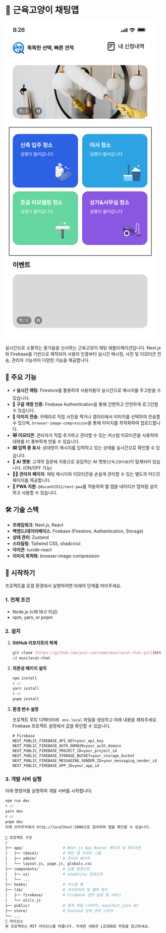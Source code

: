 # 💪 근육고양이 채팅앱

![Project Screenshot](public/images/screenshot.png)

실시간으로 소통하는 즐거움을 선사하는 근육고양이 채팅 애플리케이션입니다. Next.js와 Firebase를 기반으로 제작되어 사용자 인증부터 실시간 메시징, 사진 및 이모티콘 전송, 관리자 기능까지 다양한 기능을 제공합니다.

## 🌟 주요 기능

- **⚡ 실시간 채팅**: Firestore를 활용하여 사용자들이 실시간으로 메시지를 주고받을 수 있습니다.
- **🔐 구글 계정 인증**: Firebase Authentication을 통해 간편하고 안전하게 로그인할 수 있습니다.
- **📸 이미지 전송**: 카메라로 직접 사진을 찍거나 갤러리에서 이미지를 선택하여 전송할 수 있으며, `browser-image-compression`을 통해 이미지를 최적화하여 업로드합니다.
- **😻 이모티콘**: 관리자가 직접 추가하고 관리할 수 있는 커스텀 이모티콘을 사용하여 대화를 더 풍부하게 만들 수 있습니다.
- **⌨️ 입력 중 표시**: 상대방이 메시지를 입력하고 있는 상태를 실시간으로 확인할 수 있습니다.
- **🤖 AI 챗봇**: 고객의 질문에 자동으로 응답하는 AI 챗봇(`근육고양이봇`)이 탑재되어 있습니다. (ON/OFF 가능)
- **👨‍💻 관리자 페이지**: 채팅 메시지와 이모티콘을 손쉽게 관리할 수 있는 별도의 어드민 페이지를 제공합니다.
- **📱 PWA 지원**: `@ducanh2912/next-pwa`를 적용하여 웹 앱을 네이티브 앱처럼 설치하고 사용할 수 있습니다.

## 🛠️ 기술 스택

- **프레임워크**: Next.js, React
- **백엔드/데이터베이스**: Firebase (Firestore, Authentication, Storage)
- **상태 관리**: Zustand
- **스타일링**: Tailwind CSS, shadcn/ui
- **아이콘**: lucide-react
- **이미지 최적화**: browser-image-compression

## 🚀 시작하기

프로젝트를 로컬 환경에서 실행하려면 아래의 단계를 따라주세요.

### 1. 전제 조건

- Node.js (v18.18.0 이상)
- npm, yarn, or pnpm

### 2. 설치

1.  **GitHub 리포지토리 복제**
    ```bash
    git clone [https://github.com/your-username/musclecat-chat.git](https://github.com/your-username/musclecat-chat.git)
    cd musclecat-chat
    ```

2.  **의존성 패키지 설치**
    ```bash
    npm install
    # or
    yarn install
    # or
    pnpm install
    ```

3.  **환경 변수 설정**

    프로젝트 루트 디렉터리에 `.env.local` 파일을 생성하고 아래 내용을 채워주세요. Firebase 프로젝트 설정에서 값을 확인할 수 있습니다.

    ```env
    # Firebase
    NEXT_PUBLIC_FIREBASE_API_KEY=your_api_key
    NEXT_PUBLIC_FIREBASE_AUTH_DOMAIN=your_auth_domain
    NEXT_PUBLIC_FIREBASE_PROJECT_ID=your_project_id
    NEXT_PUBLIC_FIREBASE_STORAGE_BUCKET=your_storage_bucket
    NEXT_PUBLIC_FIREBASE_MESSAGING_SENDER_ID=your_messaging_sender_id
    NEXT_PUBLIC_FIREBASE_APP_ID=your_app_id
    ```

### 3. 개발 서버 실행

아래 명령어를 실행하여 개발 서버를 시작합니다.

```bash
npm run dev
# or
yarn dev
# or
pnpm dev
이제 브라우저에서 http://localhost:3000으로 접속하여 앱을 확인할 수 있습니다.

📂 프로젝트 구조
/
├── app/                  # Next.js App Router 페이지 및 레이아웃
│   ├── (main)/           # 메인 앱 라우트 그룹
│   ├── admin/            # 관리자 페이지
│   └── layout.js, page.js, globals.css
├── components/           # 공용 컴포넌트
│   ├── ui/               # shadcn/ui 컴포넌트
│   └── ...
├── hooks/                # 커스텀 훅
├── lib/                  # 라이브러리 및 헬퍼 함수
│   ├── firebase/         # Firebase 관련 설정 및 서비스
│   └── utils.js
├── public/               # 정적 파일 (이미지, manifest.json 등)
├── store/                # Zustand 상태 관리 스토어
└── ...
📜 라이선스
본 프로젝트는 MIT 라이선스를 따릅니다. 자세한 내용은 LICENSE 파일을 참고하세요.
